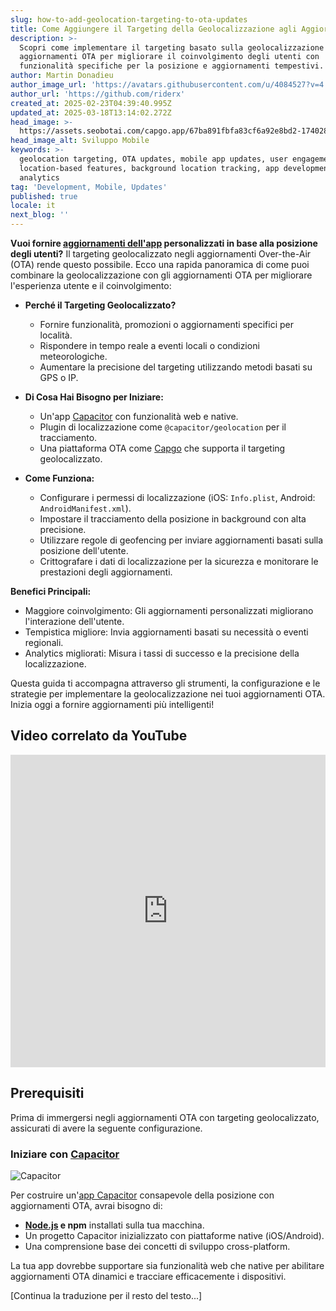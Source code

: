 ```yaml
---
slug: how-to-add-geolocation-targeting-to-ota-updates
title: Come Aggiungere il Targeting della Geolocalizzazione agli Aggiornamenti OTA
description: >-
  Scopri come implementare il targeting basato sulla geolocalizzazione negli
  aggiornamenti OTA per migliorare il coinvolgimento degli utenti con
  funzionalità specifiche per la posizione e aggiornamenti tempestivi.
author: Martin Donadieu
author_image_url: 'https://avatars.githubusercontent.com/u/4084527?v=4'
author_url: 'https://github.com/riderx'
created_at: 2025-02-23T04:39:40.995Z
updated_at: 2025-03-18T13:14:02.272Z
head_image: >-
  https://assets.seobotai.com/capgo.app/67ba891fbfa83cf6a92e8bd2-1740285846827.jpg
head_image_alt: Sviluppo Mobile
keywords: >-
  geolocation targeting, OTA updates, mobile app updates, user engagement,
  location-based features, background location tracking, app development,
  analytics
tag: 'Development, Mobile, Updates'
published: true
locale: it
next_blog: ''
---
```

**Vuoi fornire [aggiornamenti dell'app](https://capgo.app/plugins/capacitor-updater/) personalizzati in base alla posizione degli utenti?** Il targeting geolocalizzato negli aggiornamenti Over-the-Air (OTA) rende questo possibile. Ecco una rapida panoramica di come puoi combinare la geolocalizzazione con gli aggiornamenti OTA per migliorare l'esperienza utente e il coinvolgimento:

-   **Perché il Targeting Geolocalizzato?**
    
    -   Fornire funzionalità, promozioni o aggiornamenti specifici per località.
    -   Rispondere in tempo reale a eventi locali o condizioni meteorologiche.
    -   Aumentare la precisione del targeting utilizzando metodi basati su GPS o IP.
-   **Di Cosa Hai Bisogno per Iniziare:**
    
    -   Un'app [Capacitor](https://capacitorjs.com/) con funzionalità web e native.
    -   Plugin di localizzazione come `@capacitor/geolocation` per il tracciamento.
    -   Una piattaforma OTA come [Capgo](https://capgo.app/) che supporta il targeting geolocalizzato.
-   **Come Funziona:**
    
    -   Configurare i permessi di localizzazione (iOS: `Info.plist`, Android: `AndroidManifest.xml`).
    -   Impostare il tracciamento della posizione in background con alta precisione.
    -   Utilizzare regole di geofencing per inviare aggiornamenti basati sulla posizione dell'utente.
    -   Crittografare i dati di localizzazione per la sicurezza e monitorare le prestazioni degli aggiornamenti.

**Benefici Principali:**

-   Maggiore coinvolgimento: Gli aggiornamenti personalizzati migliorano l'interazione dell'utente.
-   Tempistica migliore: Invia aggiornamenti basati su necessità o eventi regionali.
-   Analytics migliorati: Misura i tassi di successo e la precisione della localizzazione.

Questa guida ti accompagna attraverso gli strumenti, la configurazione e le strategie per implementare la geolocalizzazione nei tuoi aggiornamenti OTA. Inizia oggi a fornire aggiornamenti più intelligenti!

## Video correlato da YouTube

<iframe src="https://www.youtube.com/embed/DWpcD6bvTRA" title="YouTube video player" frameborder="0" allow="accelerometer; autoplay; clipboard-write; encrypted-media; gyroscope; picture-in-picture; web-share" referrerpolicy="strict-origin-when-cross-origin" style="width: 100%; height: 500px;" allowfullscreen></iframe>

## Prerequisiti

Prima di immergersi negli aggiornamenti OTA con targeting geolocalizzato, assicurati di avere la seguente configurazione.

### Iniziare con [Capacitor](https://capacitorjs.com/)

![Capacitor](https://mars-images.imgix.net/seobot/screenshots/capacitorjs.com-4c1a6a7e452082d30f5bff9840b00b7d-2025-02-23.jpg?auto=compress)

Per costruire un'[app Capacitor](https://capgo.app/plugins/ivs-player/) consapevole della posizione con aggiornamenti OTA, avrai bisogno di:

-   **[Node.js](https://nodejs.org/en) e npm** installati sulla tua macchina.
-   Un progetto Capacitor inizializzato con piattaforme native (iOS/Android).
-   Una comprensione base dei concetti di sviluppo cross-platform.

La tua app dovrebbe supportare sia funzionalità web che native per abilitare aggiornamenti OTA dinamici e tracciare efficacemente i dispositivi.

[Continua la traduzione per il resto del testo...]
